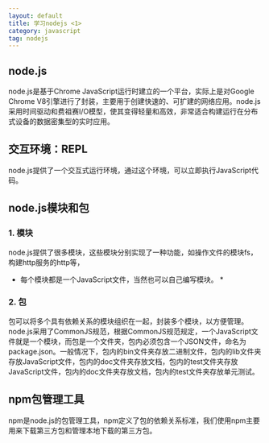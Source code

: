 ```yaml
---
layout: default
title: 学习nodejs <1>
category: javascript
tag: nodejs
---
```


## node.js

node.js是基于Chrome JavaScript运行时建立的一个平台，实际上是对Google Chrome V8引擎进行了封装，主要用于创建快速的、可扩建的网络应用。node.js采用时间驱动和费祖赛I/O模型，使其变得轻量和高效，非常适合构建运行在分布式设备的数据密集型的实时应用。

## 交互环境：REPL

node.js提供了一个交互式运行环境，通过这个环境，可以立即执行JavaScript代码。

## node.js模块和包

### 1. 模块

node.js提供了很多模块，这些模块分别实现了一种功能，如操作文件的模块fs，构建http服务的http等，
* 每个模块都是一个JavaScript文件，当然也可以自己编写模块。 *

### 2. 包

包可以将多个具有依赖关系的模块组织在一起，封装多个模块，以方便管理。node.js采用了CommonJS规范，根据CommonJS规范规定，一个JavaScript文件就是一个模块，而包是一个文件夹，包内必须包含一个JSON文件，命名为package.json。一般情况下，包内的bin文件夹存放二进制文件，包内的lib文件夹存放JavaScript文件，包内的doc文件夹存放文档，包内的test文件夹存放JavaScript文件，包内的doc文件夹存放文档，包内的test文件夹存放单元测试。

## npm包管理工具

npm是node.js的包管理工具，npm定义了包的依赖关系标准，我们使用npm主要用来下载第三方包和管理本地下载的第三方包。